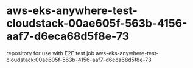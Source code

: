 # aws-eks-anywhere-test-cloudstack-00ae605f-563b-4156-aaf7-d6eca68d5f8e-73
repository for use with E2E test job aws-eks-anywhere-test-cloudstack:00ae605f-563b-4156-aaf7-d6eca68d5f8e-73
